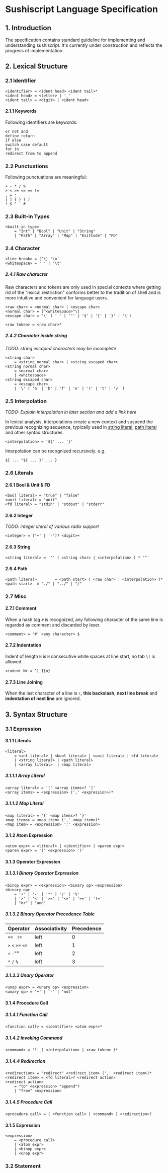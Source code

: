 # Sushiscript Language Specification

## 1. Introduction

The specification contains standard guideline for implementing and understanding sushiscript. It's currently under construction and reflects the progress of implementation.

## 2. Lexical Structure

### 2.1 Identifier

```
<identifier> = <ident head> <ident tail>*
<ident head> = <letter> | '_'
<ident tail> = <digit> | <ident head>
```

#### 2.1.1 Keywords

Following identifiers are keywords:

```
or not and
define return
if else
switch case default
for in
redirect from to append
```

### 2.2 Punctuations

Following punctuations are meaningful:

```
+ - * / %
> < >= <= == !=
, = :
[ ] { } ( )
! $ " ' #
```

### 2.3 Built-in Types

```
<built-in type>
	= "Int" | "Bool" | "Unit" | "String"
	| "Path" | "Array" | "Map" | "ExitCode" | "FD"
```

### 2.4 Character

```
<line break> = [^\] '\n'
<whitespace> = ' ' | '\t'
```

##### 2.4.1 Raw character

Raw characters and tokens are only used in special contexts where getting rid of the "lexical restriction" conforms better to the tradition of shell and is more intuitive and convenient for language users.

```
<raw char> = <normal char> | <escape char>
<normal char> = [^<whitespace>"\]
<escape char> = '\' ( ' ' | '"' | '$' | '{' | '}' | '\')

<raw token> = <raw char>*
```

##### 2.4.2 Character inside string

_TODO: string escaped characters may be incomplete_

```
<string char>
	= <string normal char> | <string escaped char>
<string normal char>
	= <normal char>
	| <whitespace>
<string escaped char>
	= <escape char>
	| '\' ( 'a' | 'b' | 'f' | 'n' | 'r' | 't' | 'v' )
```

### 2.5 Interpolation

_TODO: Explain interpolation in later section and add a link here_

In lexical analysis, interpolations create a new context and suspend the previous recognizing sequence, typically used in [string literal](#String), [path literal](#Path) and other syntax structures.

```
<interpolation> = '${' ... '}'
```

Interpolation can be recognized recursively. e.g.

```
${ ... "${ ... }" ... }
```

### 2.6 Literals

#### 2.6.1 Bool & Unit & FD

```
<bool literal> = "true" | "false"
<unit literal> = "unit"
<fd literal> = "stdin" | "stdout" | "stderr"
```

#### 2.6.2 Integer

_TODO: integer literal of various radix support_

```
<integer> = ('+' | '-')? <digit>+
```

#### 2.6.3 String

```
<string literal> = '"' ( <string char> | <interpolation> ) * '"'
```

#### 2.6.4 Path

```
<path literal>        = <path start> ( <raw char> | <interpolation> )*
<path start>  = "./" | "../" | "/"
```

### 2.7 Misc

#### 2.7.1 Comment

When a hash tag `#` is recognized, any following character of the same line is regarded as comment and discarded by lexer.

```
<comment> = '#' <any character> $
```

#### 2.7.2 Indentation

Indent of length `N` is `N` consecutive white spaces at line start, no tab `\t` is allowed.

```
<indent N> = ^[ ]{n}
```

#### 2.7.3 Line Joining

When the last character of a line is `\`, **this backslash**, **next line break** and **indentation of next line** are ignored.

## 3. Syntax Structure

### 3.1 Expression

#### 3.1.1 Literals

```
<literal>
	= <int literal> | <bool literal> | <unit literal> | <fd literal>
	| <string literal> | <path literal>
	| <array literal>  | <map literal>
```

##### 3.1.1.1 Array Literal

```
<array literal> = '[' <array items>? ']'
<array items> = <expression> (',' <expression>)*
```

##### 3.1.1.2 Map Literal

```
<map literal> = '{' <map items>? '}'
<map items> = <map item> (',' <map item>)*
<map item> = <expression> ':' <expression>
```

#### 3.1.2 Atom Expression

```
<atom expr> = <literal> | <identifier> | <paren expr>
<paren expr> = '(' <expression> ')'
```

#### 3.1.3 Operator Expression

##### 3.1.3.1 Binary Operator Expression

```
<binop expr> = <expression> <binary op> <expression>
<binary op>
	= '+' | '-' | '*' | '/' | '%'
	| '>' | '<' | '>=' | '<=' | '==' | '!='
	| "or" | "and"
```

##### 3.1.3.2 Binary Operator Precedence Table

| Operator          | Associativity | Precedence |
| ----------------- | ------------- | ---------- |
| `== ` `!=`        | left          | 0          |
| `>` `<` `>=` `<=` | left          | 1          |
| `+` `-`""         | left          | 2          |
| `*` `/` `%`       | left          | 3          |

##### 3.1.3.3 Unary Operator

```
<unop expr> = <unary op> <expression>
<unary op> = '+' | '-' | "not"
```

#### 3.1.4 Procedure Call

##### 3.1.4.1 Function Call

```
<function call> = <identifier> <atom expr>*
```

##### 3.1.4.2 Invoking Command

```
<command> = '!' ( <interpolation> | <raw token> )*
```

##### 3.1.4.4 Redirection

```
<redirection> = "redirect" <redirect item> (',' <redirect item>)*
<redirect item> = <fd literal>? <redirect action>
<redirect action>
	= "to" <expression> "append"?
	| "from" <expression>
```

##### 3.1.4.5 Procedure Call

```
<procedure call> = ( <function call> | <command> ) <redirection>? 
```

#### 3.1.5 Expression

```
<expression>
	= <procedure call>
	| <atom expr>
	| <binop expr>
	| <unop expr>
```

### 3.2 Statement

